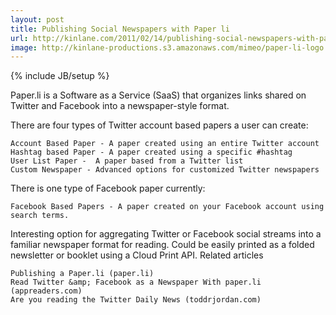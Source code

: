 ```yaml
---
layout: post
title: Publishing Social Newspapers with Paper li
url: http://kinlane.com/2011/02/14/publishing-social-newspapers-with-paper-li/
image: http://kinlane-productions.s3.amazonaws.com/mimeo/paper-li-logo.png
---
```

{% include JB/setup %}
 Paper.li is a Software as a Service (SaaS) that organizes links shared on Twitter and Facebook into a newspaper-style format.

There are four types of Twitter account based papers a user can create:

	Account Based Paper - A paper created using an entire Twitter account
	Hashtag based Paper - A paper created using a specific #hashtag
	User List Paper -  A paper based from a Twitter list
	Custom Newspaper - Advanced options for customized Twitter newspapers

There is one type of Facebook paper currently:

	Facebook Based Papers - A paper created on your Facebook account using search terms.

Interesting option for aggregating Twitter or Facebook social streams into a familiar newspaper format for reading.
Could be easily printed as a folded newsletter or booklet using a Cloud Print API.
Related articles

	Publishing a Paper.li (paper.li)
	Read Twitter &amp; Facebook as a Newspaper With paper.li (appreaders.com)
	Are you reading the Twitter Daily News (toddrjordan.com)

